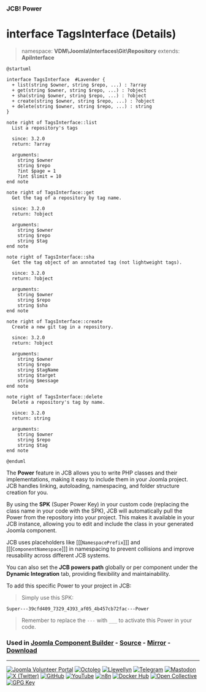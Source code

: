 ### JCB! Power
# interface TagsInterface (Details)
> namespace: **VDM\Joomla\Interfaces\Git\Repository**
> extends: **ApiInterface**

```uml
@startuml

interface TagsInterface  #Lavender {
  + list(string $owner, string $repo, ...) : ?array
  + get(string $owner, string $repo, ...) : ?object
  + sha(string $owner, string $repo, ...) : ?object
  + create(string $owner, string $repo, ...) : ?object
  + delete(string $owner, string $repo, ...) : string
}

note right of TagsInterface::list
  List a repository's tags

  since: 3.2.0
  return: ?array
  
  arguments:
    string $owner
    string $repo
    ?int $page = 1
    ?int $limit = 10
end note

note right of TagsInterface::get
  Get the tag of a repository by tag name.

  since: 3.2.0
  return: ?object
  
  arguments:
    string $owner
    string $repo
    string $tag
end note

note right of TagsInterface::sha
  Get the tag object of an annotated tag (not lightweight tags).

  since: 3.2.0
  return: ?object
  
  arguments:
    string $owner
    string $repo
    string $sha
end note

note right of TagsInterface::create
  Create a new git tag in a repository.

  since: 3.2.0
  return: ?object
  
  arguments:
    string $owner
    string $repo
    string $tagName
    string $target
    string $message
end note

note right of TagsInterface::delete
  Delete a repository's tag by name.

  since: 3.2.0
  return: string
  
  arguments:
    string $owner
    string $repo
    string $tag
end note

@enduml
```

The **Power** feature in JCB allows you to write PHP classes and their implementations,
making it easy to include them in your Joomla project. JCB handles linking, autoloading,
namespacing, and folder structure creation for you.

By using the **SPK** (Super Power Key) in your custom code (replacing the class name
in your code with the SPK), JCB will automatically pull the Power from the repository
into your project. This makes it available in your JCB instance, allowing you to edit
and include the class in your generated Joomla component.

JCB uses placeholders like [[[`NamespacePrefix`]]] and [[[`ComponentNamespace`]]] in
namespacing to prevent collisions and improve reusability across different JCB systems.

You can also set the **JCB powers path** globally or per component under the
**Dynamic Integration** tab, providing flexibility and maintainability.

To add this specific Power to your project in JCB:

> Simply use this SPK:
```
Super---39cfd409_7329_4393_af05_4b457cb72fac---Power
```
> Remember to replace the `---` with `___` to activate this Power in your code.

### Used in [Joomla Component Builder](https://www.joomlacomponentbuilder.com) - [Source](https://git.vdm.dev/joomla/Component-Builder) - [Mirror](https://github.com/vdm-io/Joomla-Component-Builder) - [Download](https://git.vdm.dev/joomla/pkg-component-builder/releases)

---
[![Joomla Volunteer Portal](https://img.shields.io/badge/-Joomla-gold?logo=joomla)](https://volunteers.joomla.org/joomlers/1396-llewellyn-van-der-merwe "Join Llewellyn on the Joomla Volunteer Portal: Shaping the Future Together!") [![Octoleo](https://img.shields.io/badge/-Octoleo-black?logo=linux)](https://git.vdm.dev/octoleo "--quiet") [![Llewellyn](https://img.shields.io/badge/-Llewellyn-ffffff?logo=gitea)](https://git.vdm.dev/Llewellyn "Collaborate and Innovate with Llewellyn on Git: Building a Better Code Future!") [![Telegram](https://img.shields.io/badge/-Telegram-blue?logo=telegram)](https://t.me/Joomla_component_builder "Join Llewellyn and the Community on Telegram: Building Joomla Components Together!") [![Mastodon](https://img.shields.io/badge/-Mastodon-9e9eec?logo=mastodon)](https://joomla.social/@llewellyn "Connect and Engage with Llewellyn on Joomla Social: Empowering Communities, One Post at a Time!") [![X (Twitter)](https://img.shields.io/badge/-X-black?logo=x)](https://x.com/llewellynvdm "Join the Conversation with Llewellyn on X: Where Ideas Take Flight!") [![GitHub](https://img.shields.io/badge/-GitHub-181717?logo=github)](https://github.com/Llewellynvdm "Build, Innovate, and Thrive with Llewellyn on GitHub: Turning Ideas into Impact!") [![YouTube](https://img.shields.io/badge/-YouTube-ff0000?logo=youtube)](https://www.youtube.com/@OctoYou "Explore, Learn, and Create with Llewellyn on YouTube: Your Gateway to Inspiration!") [![n8n](https://img.shields.io/badge/-n8n-black?logo=n8n)](https://n8n.io/creators/octoleo "Effortless Automation and Impactful Workflows with Llewellyn on n8n!") [![Docker Hub](https://img.shields.io/badge/-Docker-grey?logo=docker)](https://hub.docker.com/u/llewellyn "Llewellyn on Docker: Containerize Your Creativity!") [![Open Collective](https://img.shields.io/badge/-Donate-green?logo=opencollective)](https://opencollective.com/joomla-component-builder "Donate towards JCB: Help Llewellyn financially so he can continue developing this great tool!") [![GPG Key](https://img.shields.io/badge/-GPG-blue?logo=gnupg)](https://git.vdm.dev/Llewellyn/gpg "Unlock Trust and Security with Llewellyn's GPG Key: Your Gateway to Verified Connections!")
